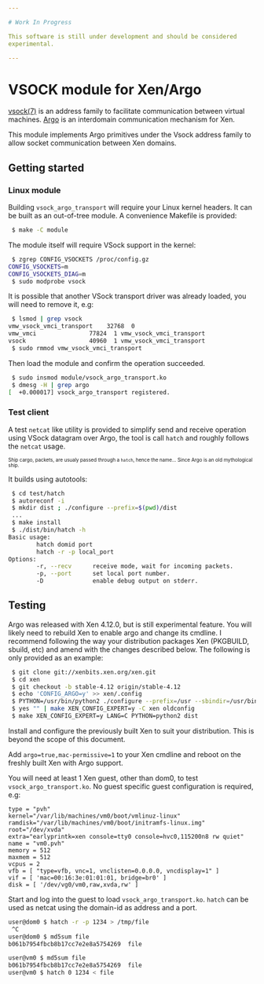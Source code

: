 ```yaml
---

# Work In Progress

This software is still under development and should be considered
experimental.

---
```


# VSOCK module for Xen/Argo

[vsock(7)](http://man7.org/linux/man-pages/man7/vsock.7.html) is an address
family to facilitate communication between virtual machines.
[Argo](https://xenbits.xenproject.org/docs/unstable/designs/argo.html) is an
interdomain communication mechanism for Xen.

This module implements Argo primitives under the Vsock address family to allow
socket communication between Xen domains.

## Getting started

### Linux module

Building `vsock_argo_transport` will require your Linux kernel headers. It can
be built as an out-of-tree module. A convenience Makefile is provided:
```bash
 $ make -C module
```

The module itself will require VSock support in the kernel:
```bash
 $ zgrep CONFIG_VSOCKETS /proc/config.gz
CONFIG_VSOCKETS=m
CONFIG_VSOCKETS_DIAG=m
 $ sudo modprobe vsock
```

It is possible that another VSock transport driver was already loaded, you will
need to remove it, e.g:
```bash
 $ lsmod | grep vsock
vmw_vsock_vmci_transport    32768  0
vmw_vmci               77824  1 vmw_vsock_vmci_transport
vsock                  40960  1 vmw_vsock_vmci_transport
 $ sudo rmmod vmw_vsock_vmci_transport
```
Then load the module and confirm the operation succeeded.
```bash
 $ sudo insmod module/vsock_argo_transport.ko
 $ dmesg -H | grep argo
[  +0.000017] vsock_argo_transport registered.
```

### Test client

A test `netcat` like utility is provided to simplify send and receive operation
using VSock datagram over Argo, the tool is call `hatch` and roughly follows
the `netcat` usage.

<sup><sub>Ship cargo, packets, are usualy passed through a `hatch`, hence the
name... Since Argo is an old mythological ship.</sub></sub>

It builds using autotools:
```bash
 $ cd test/hatch
 $ autoreconf -i
 $ mkdir dist ; ./configure --prefix=$(pwd)/dist
 ...
 $ make install
 $ ./dist/bin/hatch -h
Basic usage:
        hatch domid port
        hatch -r -p local_port
Options:
        -r, --recv      receive mode, wait for incoming packets.
        -p, --port      set local port number.
        -D              enable debug output on stderr.
```

## Testing

Argo was released with Xen 4.12.0, but is still experimental feature. You will
likely need to rebuild Xen to enable argo and change its cmdline. I recommend
following the way your distribution packages Xen (PKGBUILD, sbuild, etc) and
amend with the changes described below. The following is only provided as an
example:
```bash
 $ git clone git://xenbits.xen.org/xen.git
 $ cd xen
 $ git checkout -b stable-4.12 origin/stable-4.12
 $ echo 'CONFIG_ARGO=y' >> xen/.config
 $ PYTHON=/usr/bin/python2 ./configure --prefix=/usr --sbindir=/usr/bin --with-sysconfig-leaf-dir=conf.d --with-rundir=/run --enable-systemd--with-extra-qemuu-configure-args="--disable-bluez --disable-gtk --disable-vte --disable-werror --disable-virglrenderer --disable-libnfs --disable-glusterfs --disable-numa --disable-smartcard --disable-fdt --enable-spice --enable-usb-redir --with-sdlabi=1.2"
 $ yes "" | make XEN_CONFIG_EXPERT=y -C xen oldconfig
 $ make XEN_CONFIG_EXPERT=y LANG=C PYTHON=python2 dist
```

Install and configure the previously built Xen to suit your distribution. This
is beyond the scope of this document.

Add `argo=true,mac-permissive=1` to your Xen cmdline and reboot on the freshly
built Xen with Argo support.

You will need at least 1 Xen guest, other than dom0, to test
`vsock_argo_transport.ko`. No guest specific guest configuration is required,
e.g:
```
type = "pvh"
kernel="/var/lib/machines/vm0/boot/vmlinuz-linux"
ramdisk="/var/lib/machines/vm0/boot/initramfs-linux.img"
root="/dev/xvda"
extra="earlyprintk=xen console=tty0 console=hvc0,115200n8 rw quiet"
name = "vm0.pvh"
memory = 512
maxmem = 512
vcpus = 2
vfb = [ "type=vfb, vnc=1, vnclisten=0.0.0.0, vncdisplay=1" ]
vif = [ 'mac=00:16:3e:01:01:01, bridge=br0' ]
disk = [ '/dev/vg0/vm0,raw,xvda,rw' ]
```

Start and log into the guest to load `vsock_argo_transport.ko`. `hatch` can be
used as netcat using the domain-id as address and a port.
```bash
user@dom0 $ hatch -r -p 1234 > /tmp/file
 ^C
user@dom0 $ md5sum file
b061b7954fbcb8b17cc7e2e8a5754269  file
```
```bash
user@vm0 $ md5sum file
b061b7954fbcb8b17cc7e2e8a5754269  file
user@vm0 $ hatch 0 1234 < file
```
